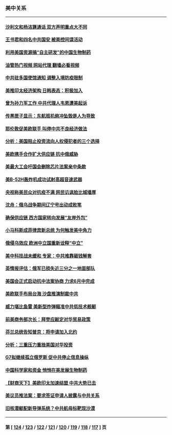### 美中关系
---
#### [沙利文和杨洁篪通话 双方声明重点大不同](../../pages/nf1412576/n13740117.md?05190445) 
#### [王书君和四名中共国安 被美控间谍活动](../../pages/nf1412576/n13740137.md?05190445) 
#### [利用美国资源搞“自主研发”的中国生物制药](../../pages/nf1412576/n13740112.md?05190445) 
#### [油管热门视频 网站代理 翻墙必看视频](http://209.222.30.114:81/youtube.html?05190445)
#### [中共驻多国使馆通知 调整入境防疫限制](../../pages/nf1412576/n13739965.md?05190445) 
#### [美推印太经济架构 日韩表态：积极加入](../../pages/nf1412576/n13739958.md?05190445) 
#### [曾为孙力军工作 中共代理人韦恩遭美起诉](../../pages/nf1412576/n13739487.md?05190445) 
#### [传黑匣子显示：东航班机俯冲坠毁是人为导致](../../pages/nf1412576/n13739368.md?05190445) 
#### [耶伦敦促美欧联手 叫停中共不良经济做法](../../pages/nf1412576/n13739348.md?05190445) 
#### [分析：美国阻止投资流向人权侵犯者的三个选择](../../pages/nf1412576/n13739120.md?05190445) 
#### [美欧携手合作扩大供应链 抗中俄威胁](../../pages/nf1412576/n13739032.md?05190445) 
#### [美最大工会吁国会删除芯片法案亲中条款](../../pages/nf1412576/n13738853.md?05190445) 
#### [美B-52H轰炸机成功试射高超音速武器](../../pages/nf1412576/n13738825.md?05190445) 
#### [央视称美民众对抗疫不满 网民讥讽脸比城墙厚](../../pages/nf1412576/n13738685.md?05190445) 
#### [沈舟：俄乌战争期间辽宁号出动成败笔](../../pages/nf1412576/n13737879.md?05190445) 
#### [确保供应链 西方国家转向发展“友岸外包”](../../pages/nf1412576/n13738350.md?05190445) 
#### [小马科斯成菲律宾新总统 为何触发美中角力](../../pages/nf1412576/n13737955.md?05190445) 
#### [俄侵乌效应 欧洲中立国重新诠释“中立”](../../pages/nf1412576/n13737941.md?05190445) 
#### [美中科技战未缓和 专家：中共难靠砸钱解套](../../pages/nf1412576/n13737767.md?05190445) 
#### [英情报评估：俄军已损失近三分之一地面部队](../../pages/nf1412576/n13737812.md?05190445) 
#### [美国会正式启动抗中法案协商 力求6月中完成](../../pages/nf1412576/n13737740.md?05190445) 
#### [美欧联手布局台海 沙盘推演制裁中共](../../pages/nf1412576/n13731643.md?05190445) 
#### [威力堪比鱼雷 美新型炸弹瞄准中共低技术舰艇](../../pages/nf1412576/n13730798.md?05190445) 
#### [前美商务部次长：拜登应敲定对华贸易政策](../../pages/nf1412576/n13736985.md?05190445) 
#### [芬兰总统告知普京：将申请加入北约](../../pages/nf1412576/n13737033.md?05190445) 
#### [分析：三重压力重挫美国对华投资](../../pages/nf1412576/n13731653.md?05190445) 
#### [G7拟继续孤立俄罗斯 促中共停止信息操纵](../../pages/nf1412576/n13736875.md?05190445) 
#### [中国科学家和资金 悄悄在美发展生物制药](../../pages/nf1412576/n13736311.md?05190445) 
#### [【财商天下】美欧印太加速结盟 中共大势已去](../../pages/nf1412576/n13736239.md?05190445) 
#### [美议员推法案：要求签证申请人披露与中共关系](../../pages/nf1412576/n13736223.md?05190445) 
#### [旧核潜艇配新导弹系统？中共航母标靶现沙漠](../../pages/nf1412576/n13735969.md?05190445) 

---
#### 第 [ [124](./124.md?05190445) / [123](./123.md?05190445) / [122](./122.md?05190445) / [121](./121.md?05190445) / [120](./120.md?05190445) / [119](./119.md?05190445) / [118](./118.md?05190445) / [117](./117.md?05190445) ] 页
